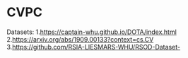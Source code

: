 # CVPC
Datasets:
1.https://captain-whu.github.io/DOTA/index.html
2.https://arxiv.org/abs/1909.00133?context=cs.CV
3.https://github.com/RSIA-LIESMARS-WHU/RSOD-Dataset-
